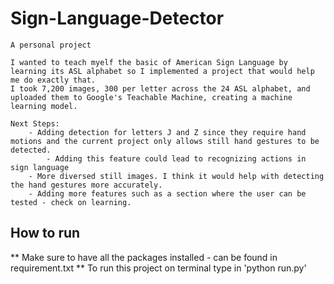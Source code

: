 # Sign-Language-Detector
    
    A personal project

    I wanted to teach myelf the basic of American Sign Language by learning its ASL alphabet so I implemented a project that would help me do exactly that.
    I took 7,200 images, 300 per letter across the 24 ASL alphabet, and uploaded them to Google's Teachable Machine, creating a machine learning model.

    Next Steps:
        - Adding detection for letters J and Z since they require hand motions and the current project only allows still hand gestures to be detected.
            - Adding this feature could lead to recognizing actions in sign language 
        - More diversed still images. I think it would help with detecting the hand gestures more accurately.
        - Adding more features such as a section where the user can be tested - check on learning.


## How to run
** Make sure to have all the packages installed - can be found in requirement.txt **
To run this project on terminal type in 'python run.py'

